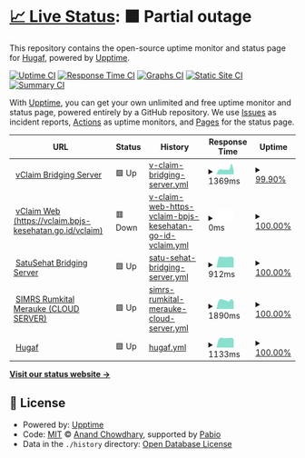# [📈 Live Status](https://hugaf.github.io/monitoring): <!--live status--> **🟧 Partial outage**

This repository contains the open-source uptime monitor and status page for [Hugaf](https://hugaf.com), powered by [Upptime](https://github.com/upptime/upptime).

[![Uptime CI](https://github.com/hugaf/monitoring/workflows/Uptime%20CI/badge.svg)](https://github.com/hugaf/monitoring/actions?query=workflow%3A%22Uptime+CI%22)
[![Response Time CI](https://github.com/hugaf/monitoring/workflows/Response%20Time%20CI/badge.svg)](https://github.com/hugaf/monitoring/actions?query=workflow%3A%22Response+Time+CI%22)
[![Graphs CI](https://github.com/hugaf/monitoring/workflows/Graphs%20CI/badge.svg)](https://github.com/hugaf/monitoring/actions?query=workflow%3A%22Graphs+CI%22)
[![Static Site CI](https://github.com/hugaf/monitoring/workflows/Static%20Site%20CI/badge.svg)](https://github.com/hugaf/monitoring/actions?query=workflow%3A%22Static+Site+CI%22)
[![Summary CI](https://github.com/hugaf/monitoring/workflows/Summary%20CI/badge.svg)](https://github.com/hugaf/monitoring/actions?query=workflow%3A%22Summary+CI%22)

With [Upptime](https://upptime.js.org), you can get your own unlimited and free uptime monitor and status page, powered entirely by a GitHub repository. We use [Issues](https://github.com/hugaf/monitoring/issues) as incident reports, [Actions](https://github.com/hugaf/monitoring/actions) as uptime monitors, and [Pages](https://hugaf.github.io/monitoring) for the status page.

<!--start: status pages-->
<!-- This summary is generated by Upptime (https://github.com/upptime/upptime) -->
<!-- Do not edit this manually, your changes will be overwritten -->
<!-- prettier-ignore -->
| URL | Status | History | Response Time | Uptime |
| --- | ------ | ------- | ------------- | ------ |
| <img alt="" src="https://icons.duckduckgo.com/ip3/hugaf.rumkitalmerauke.com.ico" height="13"> [vClaim Bridging Server](https://hugaf.rumkitalmerauke.com/simrs/jknmobile/hugaf/vclaim) | 🟩 Up | [v-claim-bridging-server.yml](https://github.com/hugaf/monitoring/commits/HEAD/history/v-claim-bridging-server.yml) | <details><summary><img alt="Response time graph" src="./graphs/v-claim-bridging-server/response-time-week.png" height="20"> 1369ms</summary><br><a href="https://hugaf.github.io/monitoring/history/v-claim-bridging-server"><img alt="Response time 1550" src="https://img.shields.io/endpoint?url=https%3A%2F%2Fraw.githubusercontent.com%2Fhugaf%2Fmonitoring%2FHEAD%2Fapi%2Fv-claim-bridging-server%2Fresponse-time.json"></a><br><a href="https://hugaf.github.io/monitoring/history/v-claim-bridging-server"><img alt="24-hour response time 1867" src="https://img.shields.io/endpoint?url=https%3A%2F%2Fraw.githubusercontent.com%2Fhugaf%2Fmonitoring%2FHEAD%2Fapi%2Fv-claim-bridging-server%2Fresponse-time-day.json"></a><br><a href="https://hugaf.github.io/monitoring/history/v-claim-bridging-server"><img alt="7-day response time 1369" src="https://img.shields.io/endpoint?url=https%3A%2F%2Fraw.githubusercontent.com%2Fhugaf%2Fmonitoring%2FHEAD%2Fapi%2Fv-claim-bridging-server%2Fresponse-time-week.json"></a><br><a href="https://hugaf.github.io/monitoring/history/v-claim-bridging-server"><img alt="30-day response time 2274" src="https://img.shields.io/endpoint?url=https%3A%2F%2Fraw.githubusercontent.com%2Fhugaf%2Fmonitoring%2FHEAD%2Fapi%2Fv-claim-bridging-server%2Fresponse-time-month.json"></a><br><a href="https://hugaf.github.io/monitoring/history/v-claim-bridging-server"><img alt="1-year response time 1550" src="https://img.shields.io/endpoint?url=https%3A%2F%2Fraw.githubusercontent.com%2Fhugaf%2Fmonitoring%2FHEAD%2Fapi%2Fv-claim-bridging-server%2Fresponse-time-year.json"></a></details> | <details><summary><a href="https://hugaf.github.io/monitoring/history/v-claim-bridging-server">99.90%</a></summary><a href="https://hugaf.github.io/monitoring/history/v-claim-bridging-server"><img alt="All-time uptime 95.84%" src="https://img.shields.io/endpoint?url=https%3A%2F%2Fraw.githubusercontent.com%2Fhugaf%2Fmonitoring%2FHEAD%2Fapi%2Fv-claim-bridging-server%2Fuptime.json"></a><br><a href="https://hugaf.github.io/monitoring/history/v-claim-bridging-server"><img alt="24-hour uptime 99.30%" src="https://img.shields.io/endpoint?url=https%3A%2F%2Fraw.githubusercontent.com%2Fhugaf%2Fmonitoring%2FHEAD%2Fapi%2Fv-claim-bridging-server%2Fuptime-day.json"></a><br><a href="https://hugaf.github.io/monitoring/history/v-claim-bridging-server"><img alt="7-day uptime 99.90%" src="https://img.shields.io/endpoint?url=https%3A%2F%2Fraw.githubusercontent.com%2Fhugaf%2Fmonitoring%2FHEAD%2Fapi%2Fv-claim-bridging-server%2Fuptime-week.json"></a><br><a href="https://hugaf.github.io/monitoring/history/v-claim-bridging-server"><img alt="30-day uptime 98.74%" src="https://img.shields.io/endpoint?url=https%3A%2F%2Fraw.githubusercontent.com%2Fhugaf%2Fmonitoring%2FHEAD%2Fapi%2Fv-claim-bridging-server%2Fuptime-month.json"></a><br><a href="https://hugaf.github.io/monitoring/history/v-claim-bridging-server"><img alt="1-year uptime 95.84%" src="https://img.shields.io/endpoint?url=https%3A%2F%2Fraw.githubusercontent.com%2Fhugaf%2Fmonitoring%2FHEAD%2Fapi%2Fv-claim-bridging-server%2Fuptime-year.json"></a></details>
| <img alt="" src="https://icons.duckduckgo.com/ip3/vclaim.bpjs-kesehatan.go.id.ico" height="13"> [vClaim Web (https://vclaim.bpjs-kesehatan.go.id/vclaim)](https://vclaim.bpjs-kesehatan.go.id/VClaim/) | 🟥 Down | [v-claim-web-https-vclaim-bpjs-kesehatan-go-id-vclaim.yml](https://github.com/hugaf/monitoring/commits/HEAD/history/v-claim-web-https-vclaim-bpjs-kesehatan-go-id-vclaim.yml) | <details><summary><img alt="Response time graph" src="./graphs/v-claim-web-https-vclaim-bpjs-kesehatan-go-id-vclaim/response-time-week.png" height="20"> 0ms</summary><br><a href="https://hugaf.github.io/monitoring/history/v-claim-web-https-vclaim-bpjs-kesehatan-go-id-vclaim"><img alt="Response time 0" src="https://img.shields.io/endpoint?url=https%3A%2F%2Fraw.githubusercontent.com%2Fhugaf%2Fmonitoring%2FHEAD%2Fapi%2Fv-claim-web-https-vclaim-bpjs-kesehatan-go-id-vclaim%2Fresponse-time.json"></a><br><a href="https://hugaf.github.io/monitoring/history/v-claim-web-https-vclaim-bpjs-kesehatan-go-id-vclaim"><img alt="24-hour response time 0" src="https://img.shields.io/endpoint?url=https%3A%2F%2Fraw.githubusercontent.com%2Fhugaf%2Fmonitoring%2FHEAD%2Fapi%2Fv-claim-web-https-vclaim-bpjs-kesehatan-go-id-vclaim%2Fresponse-time-day.json"></a><br><a href="https://hugaf.github.io/monitoring/history/v-claim-web-https-vclaim-bpjs-kesehatan-go-id-vclaim"><img alt="7-day response time 0" src="https://img.shields.io/endpoint?url=https%3A%2F%2Fraw.githubusercontent.com%2Fhugaf%2Fmonitoring%2FHEAD%2Fapi%2Fv-claim-web-https-vclaim-bpjs-kesehatan-go-id-vclaim%2Fresponse-time-week.json"></a><br><a href="https://hugaf.github.io/monitoring/history/v-claim-web-https-vclaim-bpjs-kesehatan-go-id-vclaim"><img alt="30-day response time 0" src="https://img.shields.io/endpoint?url=https%3A%2F%2Fraw.githubusercontent.com%2Fhugaf%2Fmonitoring%2FHEAD%2Fapi%2Fv-claim-web-https-vclaim-bpjs-kesehatan-go-id-vclaim%2Fresponse-time-month.json"></a><br><a href="https://hugaf.github.io/monitoring/history/v-claim-web-https-vclaim-bpjs-kesehatan-go-id-vclaim"><img alt="1-year response time 0" src="https://img.shields.io/endpoint?url=https%3A%2F%2Fraw.githubusercontent.com%2Fhugaf%2Fmonitoring%2FHEAD%2Fapi%2Fv-claim-web-https-vclaim-bpjs-kesehatan-go-id-vclaim%2Fresponse-time-year.json"></a></details> | <details><summary><a href="https://hugaf.github.io/monitoring/history/v-claim-web-https-vclaim-bpjs-kesehatan-go-id-vclaim">100.00%</a></summary><a href="https://hugaf.github.io/monitoring/history/v-claim-web-https-vclaim-bpjs-kesehatan-go-id-vclaim"><img alt="All-time uptime 100.00%" src="https://img.shields.io/endpoint?url=https%3A%2F%2Fraw.githubusercontent.com%2Fhugaf%2Fmonitoring%2FHEAD%2Fapi%2Fv-claim-web-https-vclaim-bpjs-kesehatan-go-id-vclaim%2Fuptime.json"></a><br><a href="https://hugaf.github.io/monitoring/history/v-claim-web-https-vclaim-bpjs-kesehatan-go-id-vclaim"><img alt="24-hour uptime 100.00%" src="https://img.shields.io/endpoint?url=https%3A%2F%2Fraw.githubusercontent.com%2Fhugaf%2Fmonitoring%2FHEAD%2Fapi%2Fv-claim-web-https-vclaim-bpjs-kesehatan-go-id-vclaim%2Fuptime-day.json"></a><br><a href="https://hugaf.github.io/monitoring/history/v-claim-web-https-vclaim-bpjs-kesehatan-go-id-vclaim"><img alt="7-day uptime 100.00%" src="https://img.shields.io/endpoint?url=https%3A%2F%2Fraw.githubusercontent.com%2Fhugaf%2Fmonitoring%2FHEAD%2Fapi%2Fv-claim-web-https-vclaim-bpjs-kesehatan-go-id-vclaim%2Fuptime-week.json"></a><br><a href="https://hugaf.github.io/monitoring/history/v-claim-web-https-vclaim-bpjs-kesehatan-go-id-vclaim"><img alt="30-day uptime 100.00%" src="https://img.shields.io/endpoint?url=https%3A%2F%2Fraw.githubusercontent.com%2Fhugaf%2Fmonitoring%2FHEAD%2Fapi%2Fv-claim-web-https-vclaim-bpjs-kesehatan-go-id-vclaim%2Fuptime-month.json"></a><br><a href="https://hugaf.github.io/monitoring/history/v-claim-web-https-vclaim-bpjs-kesehatan-go-id-vclaim"><img alt="1-year uptime 100.00%" src="https://img.shields.io/endpoint?url=https%3A%2F%2Fraw.githubusercontent.com%2Fhugaf%2Fmonitoring%2FHEAD%2Fapi%2Fv-claim-web-https-vclaim-bpjs-kesehatan-go-id-vclaim%2Fuptime-year.json"></a></details>
| <img alt="" src="https://icons.duckduckgo.com/ip3/api-satusehat.kemkes.go.id.ico" height="13"> [SatuSehat Bridging Server](https://api-satusehat.kemkes.go.id/kyc/v1/validation-web/) | 🟩 Up | [satu-sehat-bridging-server.yml](https://github.com/hugaf/monitoring/commits/HEAD/history/satu-sehat-bridging-server.yml) | <details><summary><img alt="Response time graph" src="./graphs/satu-sehat-bridging-server/response-time-week.png" height="20"> 912ms</summary><br><a href="https://hugaf.github.io/monitoring/history/satu-sehat-bridging-server"><img alt="Response time 1145" src="https://img.shields.io/endpoint?url=https%3A%2F%2Fraw.githubusercontent.com%2Fhugaf%2Fmonitoring%2FHEAD%2Fapi%2Fsatu-sehat-bridging-server%2Fresponse-time.json"></a><br><a href="https://hugaf.github.io/monitoring/history/satu-sehat-bridging-server"><img alt="24-hour response time 850" src="https://img.shields.io/endpoint?url=https%3A%2F%2Fraw.githubusercontent.com%2Fhugaf%2Fmonitoring%2FHEAD%2Fapi%2Fsatu-sehat-bridging-server%2Fresponse-time-day.json"></a><br><a href="https://hugaf.github.io/monitoring/history/satu-sehat-bridging-server"><img alt="7-day response time 912" src="https://img.shields.io/endpoint?url=https%3A%2F%2Fraw.githubusercontent.com%2Fhugaf%2Fmonitoring%2FHEAD%2Fapi%2Fsatu-sehat-bridging-server%2Fresponse-time-week.json"></a><br><a href="https://hugaf.github.io/monitoring/history/satu-sehat-bridging-server"><img alt="30-day response time 945" src="https://img.shields.io/endpoint?url=https%3A%2F%2Fraw.githubusercontent.com%2Fhugaf%2Fmonitoring%2FHEAD%2Fapi%2Fsatu-sehat-bridging-server%2Fresponse-time-month.json"></a><br><a href="https://hugaf.github.io/monitoring/history/satu-sehat-bridging-server"><img alt="1-year response time 1145" src="https://img.shields.io/endpoint?url=https%3A%2F%2Fraw.githubusercontent.com%2Fhugaf%2Fmonitoring%2FHEAD%2Fapi%2Fsatu-sehat-bridging-server%2Fresponse-time-year.json"></a></details> | <details><summary><a href="https://hugaf.github.io/monitoring/history/satu-sehat-bridging-server">100.00%</a></summary><a href="https://hugaf.github.io/monitoring/history/satu-sehat-bridging-server"><img alt="All-time uptime 99.94%" src="https://img.shields.io/endpoint?url=https%3A%2F%2Fraw.githubusercontent.com%2Fhugaf%2Fmonitoring%2FHEAD%2Fapi%2Fsatu-sehat-bridging-server%2Fuptime.json"></a><br><a href="https://hugaf.github.io/monitoring/history/satu-sehat-bridging-server"><img alt="24-hour uptime 100.00%" src="https://img.shields.io/endpoint?url=https%3A%2F%2Fraw.githubusercontent.com%2Fhugaf%2Fmonitoring%2FHEAD%2Fapi%2Fsatu-sehat-bridging-server%2Fuptime-day.json"></a><br><a href="https://hugaf.github.io/monitoring/history/satu-sehat-bridging-server"><img alt="7-day uptime 100.00%" src="https://img.shields.io/endpoint?url=https%3A%2F%2Fraw.githubusercontent.com%2Fhugaf%2Fmonitoring%2FHEAD%2Fapi%2Fsatu-sehat-bridging-server%2Fuptime-week.json"></a><br><a href="https://hugaf.github.io/monitoring/history/satu-sehat-bridging-server"><img alt="30-day uptime 100.00%" src="https://img.shields.io/endpoint?url=https%3A%2F%2Fraw.githubusercontent.com%2Fhugaf%2Fmonitoring%2FHEAD%2Fapi%2Fsatu-sehat-bridging-server%2Fuptime-month.json"></a><br><a href="https://hugaf.github.io/monitoring/history/satu-sehat-bridging-server"><img alt="1-year uptime 99.94%" src="https://img.shields.io/endpoint?url=https%3A%2F%2Fraw.githubusercontent.com%2Fhugaf%2Fmonitoring%2FHEAD%2Fapi%2Fsatu-sehat-bridging-server%2Fuptime-year.json"></a></details>
| <img alt="" src="https://icons.duckduckgo.com/ip3/hugaf.rumkitalmerauke.com.ico" height="13"> [SIMRS Rumkital Merauke (CLOUD SERVER)](https://hugaf.rumkitalmerauke.com/simrs/jknmobile/) | 🟩 Up | [simrs-rumkital-merauke-cloud-server.yml](https://github.com/hugaf/monitoring/commits/HEAD/history/simrs-rumkital-merauke-cloud-server.yml) | <details><summary><img alt="Response time graph" src="./graphs/simrs-rumkital-merauke-cloud-server/response-time-week.png" height="20"> 1890ms</summary><br><a href="https://hugaf.github.io/monitoring/history/simrs-rumkital-merauke-cloud-server"><img alt="Response time 1898" src="https://img.shields.io/endpoint?url=https%3A%2F%2Fraw.githubusercontent.com%2Fhugaf%2Fmonitoring%2FHEAD%2Fapi%2Fsimrs-rumkital-merauke-cloud-server%2Fresponse-time.json"></a><br><a href="https://hugaf.github.io/monitoring/history/simrs-rumkital-merauke-cloud-server"><img alt="24-hour response time 1721" src="https://img.shields.io/endpoint?url=https%3A%2F%2Fraw.githubusercontent.com%2Fhugaf%2Fmonitoring%2FHEAD%2Fapi%2Fsimrs-rumkital-merauke-cloud-server%2Fresponse-time-day.json"></a><br><a href="https://hugaf.github.io/monitoring/history/simrs-rumkital-merauke-cloud-server"><img alt="7-day response time 1890" src="https://img.shields.io/endpoint?url=https%3A%2F%2Fraw.githubusercontent.com%2Fhugaf%2Fmonitoring%2FHEAD%2Fapi%2Fsimrs-rumkital-merauke-cloud-server%2Fresponse-time-week.json"></a><br><a href="https://hugaf.github.io/monitoring/history/simrs-rumkital-merauke-cloud-server"><img alt="30-day response time 2586" src="https://img.shields.io/endpoint?url=https%3A%2F%2Fraw.githubusercontent.com%2Fhugaf%2Fmonitoring%2FHEAD%2Fapi%2Fsimrs-rumkital-merauke-cloud-server%2Fresponse-time-month.json"></a><br><a href="https://hugaf.github.io/monitoring/history/simrs-rumkital-merauke-cloud-server"><img alt="1-year response time 1898" src="https://img.shields.io/endpoint?url=https%3A%2F%2Fraw.githubusercontent.com%2Fhugaf%2Fmonitoring%2FHEAD%2Fapi%2Fsimrs-rumkital-merauke-cloud-server%2Fresponse-time-year.json"></a></details> | <details><summary><a href="https://hugaf.github.io/monitoring/history/simrs-rumkital-merauke-cloud-server">100.00%</a></summary><a href="https://hugaf.github.io/monitoring/history/simrs-rumkital-merauke-cloud-server"><img alt="All-time uptime 95.85%" src="https://img.shields.io/endpoint?url=https%3A%2F%2Fraw.githubusercontent.com%2Fhugaf%2Fmonitoring%2FHEAD%2Fapi%2Fsimrs-rumkital-merauke-cloud-server%2Fuptime.json"></a><br><a href="https://hugaf.github.io/monitoring/history/simrs-rumkital-merauke-cloud-server"><img alt="24-hour uptime 100.00%" src="https://img.shields.io/endpoint?url=https%3A%2F%2Fraw.githubusercontent.com%2Fhugaf%2Fmonitoring%2FHEAD%2Fapi%2Fsimrs-rumkital-merauke-cloud-server%2Fuptime-day.json"></a><br><a href="https://hugaf.github.io/monitoring/history/simrs-rumkital-merauke-cloud-server"><img alt="7-day uptime 100.00%" src="https://img.shields.io/endpoint?url=https%3A%2F%2Fraw.githubusercontent.com%2Fhugaf%2Fmonitoring%2FHEAD%2Fapi%2Fsimrs-rumkital-merauke-cloud-server%2Fuptime-week.json"></a><br><a href="https://hugaf.github.io/monitoring/history/simrs-rumkital-merauke-cloud-server"><img alt="30-day uptime 98.52%" src="https://img.shields.io/endpoint?url=https%3A%2F%2Fraw.githubusercontent.com%2Fhugaf%2Fmonitoring%2FHEAD%2Fapi%2Fsimrs-rumkital-merauke-cloud-server%2Fuptime-month.json"></a><br><a href="https://hugaf.github.io/monitoring/history/simrs-rumkital-merauke-cloud-server"><img alt="1-year uptime 95.85%" src="https://img.shields.io/endpoint?url=https%3A%2F%2Fraw.githubusercontent.com%2Fhugaf%2Fmonitoring%2FHEAD%2Fapi%2Fsimrs-rumkital-merauke-cloud-server%2Fuptime-year.json"></a></details>
| <img alt="" src="https://icons.duckduckgo.com/ip3/hugaf.com.ico" height="13"> [Hugaf](https://hugaf.com) | 🟩 Up | [hugaf.yml](https://github.com/hugaf/monitoring/commits/HEAD/history/hugaf.yml) | <details><summary><img alt="Response time graph" src="./graphs/hugaf/response-time-week.png" height="20"> 1133ms</summary><br><a href="https://hugaf.github.io/monitoring/history/hugaf"><img alt="Response time 1045" src="https://img.shields.io/endpoint?url=https%3A%2F%2Fraw.githubusercontent.com%2Fhugaf%2Fmonitoring%2FHEAD%2Fapi%2Fhugaf%2Fresponse-time.json"></a><br><a href="https://hugaf.github.io/monitoring/history/hugaf"><img alt="24-hour response time 1046" src="https://img.shields.io/endpoint?url=https%3A%2F%2Fraw.githubusercontent.com%2Fhugaf%2Fmonitoring%2FHEAD%2Fapi%2Fhugaf%2Fresponse-time-day.json"></a><br><a href="https://hugaf.github.io/monitoring/history/hugaf"><img alt="7-day response time 1133" src="https://img.shields.io/endpoint?url=https%3A%2F%2Fraw.githubusercontent.com%2Fhugaf%2Fmonitoring%2FHEAD%2Fapi%2Fhugaf%2Fresponse-time-week.json"></a><br><a href="https://hugaf.github.io/monitoring/history/hugaf"><img alt="30-day response time 1086" src="https://img.shields.io/endpoint?url=https%3A%2F%2Fraw.githubusercontent.com%2Fhugaf%2Fmonitoring%2FHEAD%2Fapi%2Fhugaf%2Fresponse-time-month.json"></a><br><a href="https://hugaf.github.io/monitoring/history/hugaf"><img alt="1-year response time 1045" src="https://img.shields.io/endpoint?url=https%3A%2F%2Fraw.githubusercontent.com%2Fhugaf%2Fmonitoring%2FHEAD%2Fapi%2Fhugaf%2Fresponse-time-year.json"></a></details> | <details><summary><a href="https://hugaf.github.io/monitoring/history/hugaf">100.00%</a></summary><a href="https://hugaf.github.io/monitoring/history/hugaf"><img alt="All-time uptime 100.00%" src="https://img.shields.io/endpoint?url=https%3A%2F%2Fraw.githubusercontent.com%2Fhugaf%2Fmonitoring%2FHEAD%2Fapi%2Fhugaf%2Fuptime.json"></a><br><a href="https://hugaf.github.io/monitoring/history/hugaf"><img alt="24-hour uptime 100.00%" src="https://img.shields.io/endpoint?url=https%3A%2F%2Fraw.githubusercontent.com%2Fhugaf%2Fmonitoring%2FHEAD%2Fapi%2Fhugaf%2Fuptime-day.json"></a><br><a href="https://hugaf.github.io/monitoring/history/hugaf"><img alt="7-day uptime 100.00%" src="https://img.shields.io/endpoint?url=https%3A%2F%2Fraw.githubusercontent.com%2Fhugaf%2Fmonitoring%2FHEAD%2Fapi%2Fhugaf%2Fuptime-week.json"></a><br><a href="https://hugaf.github.io/monitoring/history/hugaf"><img alt="30-day uptime 100.00%" src="https://img.shields.io/endpoint?url=https%3A%2F%2Fraw.githubusercontent.com%2Fhugaf%2Fmonitoring%2FHEAD%2Fapi%2Fhugaf%2Fuptime-month.json"></a><br><a href="https://hugaf.github.io/monitoring/history/hugaf"><img alt="1-year uptime 100.00%" src="https://img.shields.io/endpoint?url=https%3A%2F%2Fraw.githubusercontent.com%2Fhugaf%2Fmonitoring%2FHEAD%2Fapi%2Fhugaf%2Fuptime-year.json"></a></details>

<!--end: status pages-->

[**Visit our status website →**](https://hugaf.github.io/monitoring)

## 📄 License

- Powered by: [Upptime](https://github.com/upptime/upptime)
- Code: [MIT](./LICENSE) © [Anand Chowdhary](https://anandchowdhary.com), supported by [Pabio](https://pabio.com)
- Data in the `./history` directory: [Open Database License](https://opendatacommons.org/licenses/odbl/1-0/)
